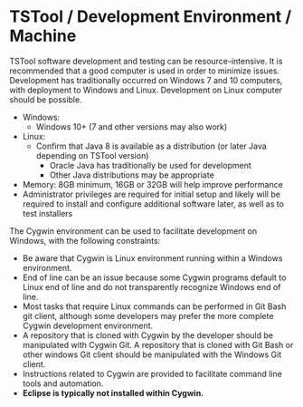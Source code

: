 # TSTool / Development Environment / Machine ##

TSTool software development and testing can be resource-intensive.
It is recommended that a good computer is used in order to minimize issues.
Development has traditionally occurred on Windows 7 and 10 computers,
with deployment to Windows and Linux.
Development on Linux computer should be possible.

* Windows:
	+ Windows 10+ (7 and other versions may also work)
* Linux:
	+ Confirm that Java 8 is available as a distribution (or later Java depending on TSTool version)
        + Oracle Java has traditionally be used for development
        + Other Java distributions may be appropriate
* Memory: 8GB minimum, 16GB or 32GB will help improve performance
* Administrator privileges are required for initial setup and likely will be required
to install and configure additional software later, as well as to test installers

The Cygwin environment can be used to facilitate development on Windows, with the following constraints:

* Be aware that Cygwin is Linux environment running within a Windows environment.
* End of line can be an issue because some Cygwin programs default to Linux end of line
and do not transparently recognize Windows end of line.
* Most tasks that require Linux commands can be performed in Git Bash git client,
although some developers may prefer the more complete Cygwin development environment.
* A repository that is cloned with Cygwin by the developer should be manipulated with Cygwin Git.
A repository that is cloned with Git Bash or other windows Git client should be manipulated with the Windows Git client.
* Instructions related to Cygwin are provided to facilitate command line tools and automation.
* **Eclipse is typically not installed within Cygwin.**
